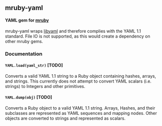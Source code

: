 ## mruby-yaml

#### YAML gem for [mruby](https://github.com/mruby/mruby)

mruby-yaml wraps [libyaml](http://pyyaml.org/wiki/LibYAML) and therefore complies with the YAML 1.1 standard. File IO is not supported, as this would create a dependency on other mruby gems.

### Documentation

#### `YAML.load(yaml_str)` [TODO]
Converts a valid YAML 1.1 string to a Ruby object containing hashes, arrays, and strings. This currently does not attempt to convert YAML scalars (i.e. strings) to Integers and other primitives.

#### `YAML.dump(obj)` [TODO]
Converts a Ruby object to a valid YAML 1.1 string. Arrays, Hashes, and their subclasses are represented as YAML sequences and mapping nodes. Other objects are converted to strings and represented as scalars.